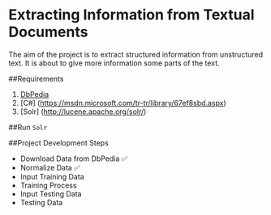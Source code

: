 
# Extracting Information from Textual Documents
The aim of the project is to extract structured information from unstructured text. It is about to give more information some parts of the text.


##Requirements
1. [DbPedia](http://wiki.dbpedia.org//)
2. [C#] (https://msdn.microsoft.com/tr-tr/library/67ef8sbd.aspx)
3. [Solr] (http://lucene.apache.org/solr/)


##Run
`Solr`


##Project Development Steps

* Download Data from DbPedia :white_check_mark:
* Normalize Data :white_check_mark:
* Input Training Data 
* Training Process
* Input Testing Data 
* Testing Data

